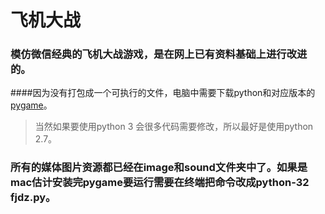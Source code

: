 # 飞机大战

### 模仿微信经典的**飞机大战游戏**，是在网上已有资料基础上进行改进的。

####因为没有打包成一个可执行的文件，电脑中需要下载python和对应版本的[pygame](http://www.pygame.org/hifi.html)。

>当然如果要使用python 3 会很多代码需要修改，所以最好是使用python 2.7。

### 所有的媒体图片资源都已经在image和sound文件夹中了。如果是mac估计安装完pygame要运行需要在终端把命令改成python-32 fjdz.py。
